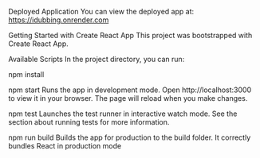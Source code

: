 Deployed Application
You can view the deployed app at: https://idubbing.onrender.com


Getting Started with Create React App
This project was bootstrapped with Create React App.

Available Scripts
In the project directory, you can run:

npm install 

npm start
Runs the app in development mode.
Open http://localhost:3000 to view it in your browser. The page will reload when you make changes.

npm test
Launches the test runner in interactive watch mode. See the section about running tests for more information.

npm run build
Builds the app for production to the build folder. It correctly bundles React in production mode 

